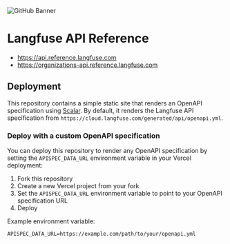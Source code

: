 ![GitHub Banner](https://github.com/langfuse/langfuse-api-reference/assets/2834609/8cb3c6ce-d62b-4dae-8e29-44e317a7abeb)

# Langfuse API Reference

- https://api.reference.langfuse.com
- https://organizations-api.reference.langfuse.com

## Deployment

This repository contains a simple static site that renders an OpenAPI specification using [Scalar](https://github.com/scalar/scalar). By default, it renders the Langfuse API specification from `https://cloud.langfuse.com/generated/api/openapi.yml`.

### Deploy with a custom OpenAPI specification

You can deploy this repository to render any OpenAPI specification by setting the `APISPEC_DATA_URL` environment variable in your Vercel deployment:

1. Fork this repository
2. Create a new Vercel project from your fork
3. Set the `APISPEC_DATA_URL` environment variable to point to your OpenAPI specification URL
4. Deploy

Example environment variable:

```
APISPEC_DATA_URL=https://example.com/path/to/your/openapi.yml
```

